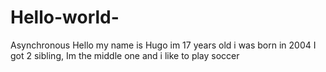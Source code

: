 # Hello-world-
Asynchronous 
Hello my name is Hugo im 17 years old i was born in 2004 I got 2 sibling, Im the middle one and i like to play soccer  
